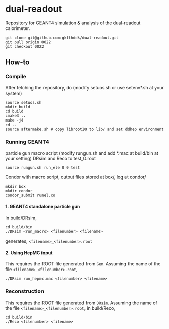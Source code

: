 # dual-readout
Repository for GEANT4 simulation &amp; analysis of the dual-readout calorimeter.

    git clone git@github.com:gkfthddk/dual-readout.git
    git pull origin 0022
    git checkout 0022

## How-to
### Compile
After fetching the repository, do (modify setuos.sh or use setenv*.sh at your system)

    source setuos.sh
    mkdir build
    cd build
    cmake3 ..
    make -j4
    cd ..
    source aftermake.sh # copy librootIO to lib/ and set ddhep environment

### Running GEANT4
particle gun macro script (modify rungun.sh and add *.mac at build/bin at your setting)
DRsim and Reco to test_0.root

    source rungun.sh run_ele 0 0 test
    
Condor with macro script, output files stored at box/, log at condor/

    mkdir box
    mkdir condor
    condor_submit runel.co


#### 1. GEANT4 standalone particle gun
In build/DRsim,

    cd build/bin
    ./DRsim <run_macro> <filenumber> <filename>

generates, `<filename>_<filenumber>.root`

#### 2. Using HepMC input
This requires the ROOT file generated from `Gen`. Assuming the name of the file `<filename>_<filenumber>.root`,

    ./DRsim run_hepmc.mac <filenumber> <filename>

### Reconstruction
This requires the ROOT file generated from `DRsim`. Assuming the name of the file `<filename>_<filenumber>.root`, in build/Reco,

    cd build/bin
    ./Reco <filenumber> <filename>
